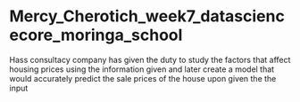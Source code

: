 # Mercy_Cherotich_week7_datasciencecore_moringa_school
Hass consultacy company has given the duty to study the factors that affect housing prices using the information given 
and later create a model that would accurately predict the sale prices of the house upon given the the input
